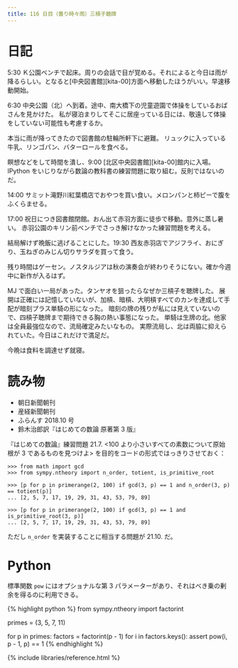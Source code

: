 ```yaml
---
title: 116 日目（曇り時々雨）三槓子聴牌
---
```


# 日記

5:30 Ｋ公園ベンチで起床。周りの会話で目が覚める。それによると今日は雨が降るらしい。となると[中央図書館][kita-00]方面へ移動したほうがいい。早速移動開始。

6:30 中央公園（北）へ到着。途中、南大橋下の児童遊園で体操をしているおばさんを見かけた。
私が寝泊まりしてそこに居座っている日には、敬遠して体操をしていない可能性も考慮するか。

本当に雨が降ってきたので図書館の駐輪所軒下に避難。
リュックに入っている牛乳、リンゴパン、バターロールを食べる。

瞑想などをして時間を潰し、9:00 [北区中央図書館][kita-00]館内に入場。
IPython をいじりながら数論の教科書の練習問題に取り組む。反則ではないのだ。

14:00 サミット滝野川紅葉橋店でおやつを買い食い。メロンパンと柿ピーで腹をふくらませる。

17:00 祝日につき図書館閉館。おん出て赤羽方面に徒歩で移動。意外に蒸し暑い。
赤羽公園のキリン前ベンチでさっき解けなかった練習問題を考える。

結局解けず晩飯に逃げることにした。19:30 西友赤羽店でアジフライ、おにぎり、玉ねぎのみじん切りサラダを買って食う。

残り時間はゲーセン。ノスタルジアは秋の演奏会が終わりそうにない。確か今週中に新作が入るはず。

MJ で面白い一局があった。タンヤオを狙ったらなぜか三槓子を聴牌した。
展開は正確には記憶していないが、加槓、暗槓、大明槓すべてのカンを達成して手配が暗刻プラス単騎の形になった。
暗刻の牌の残りが私には見えていないので、四槓子聴牌まで期待できる胸の熱い事態になった。
単騎は生牌の北。他家は全員最強位なので、流局確定みたいなもの。
実際流局し、北は両脇に抑えられていた。今日はこれだけで満足だ。

今晩は食料を調達せず就寝。

# 読み物

* 朝日新聞朝刊
* 産経新聞朝刊
* ふらんす 2018.10 号
* 鈴木治郎訳『はじめての数論 原著第 3 版』

『はじめての数論』練習問題 21.7. <100 より小さいすべての素数について原始根が 3 であるものを見つけよ>
を目的をコードの形式ではっきりさせておく：

```pycon
>>> from math import gcd
>>> from sympy.ntheory import n_order, totient, is_primitive_root

>>> [p for p in primerange(2, 100) if gcd(3, p) == 1 and n_order(3, p) == totient(p)]
... [2, 5, 7, 17, 19, 29, 31, 43, 53, 79, 89]

>>> [p for p in primerange(2, 100) if gcd(3, p) == 1 and is_primitive_root(3, p)]
... [2, 5, 7, 17, 19, 29, 31, 43, 53, 79, 89]
```

ただし `n_order` を実装することに相当する問題が 21.10. だ。

# Python

標準関数 `pow` にはオプショナルな第 3 パラメーターがあり、それはべき乗の剰余を得るのに利用できる。

{% highlight python %}
from sympy.ntheory import factorint

primes = (3, 5, 7, 11)

for p in primes:
    factors = factorint(p - 1)
    for i in factors.keys():
        assert pow(i, p - 1, p) == 1
{% endhighlight %}

{% include libraries/reference.html %}
